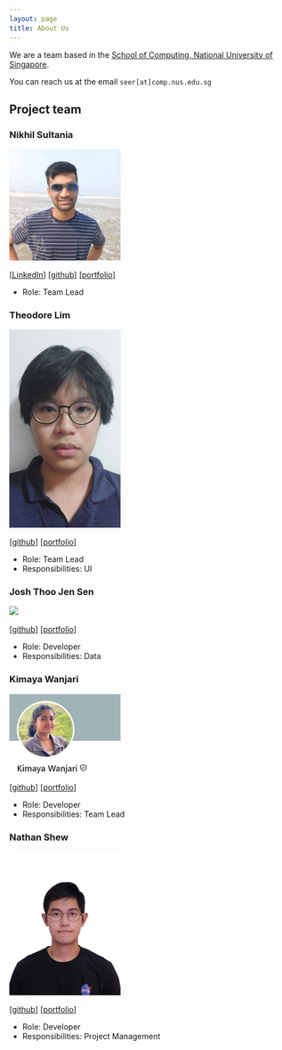 ```yaml
---
layout: page
title: About Us
---
```


We are a team based in the [School of Computing, National University of Singapore](https://www.comp.nus.edu.sg).

You can reach us at the email `seer[at]comp.nus.edu.sg`

## Project team

### Nikhil Sultania

<img src="images/timenikhil.png" width="200px">

[[LinkedIn](www.linkedin.com/in/nikhil-sultania)]
[[github](https://github.com/Timenikhil)]
[[portfolio](team/timenikhil.md)]

* Role: Team Lead

### Theodore Lim

<img src="images/obrona.png" width="200px">

[[github](http://github.com/obrona)]
[[portfolio](http://github.com/obrona)]

* Role: Team Lead
* Responsibilities: UI

### Josh Thoo Jen Sen

<img src="images/joshthoo.png" width="200px">

[[github](http://github.com/joshthoo)] [[portfolio](team/johndoe.md)]

* Role: Developer
* Responsibilities: Data

### Kimaya Wanjari

<img src="images/kimxw.png" width="200px">

[[github](http://github.com/kimxw)]
[[portfolio](team/kimxw.md)]

* Role: Developer
* Responsibilities: Team Lead

### Nathan Shew

<img src="images/nathanshew.png" width="200px">

[[github](http://github.com/nathanshew)]
[[portfolio](team/nathanshew.md)]

* Role: Developer
* Responsibilities: Project Management
